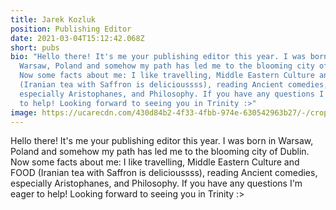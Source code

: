 ```yaml
---
title: Jarek Kozluk
position: Publishing Editor
date: 2021-03-04T15:12:42.068Z
short: pubs
bio: "Hello there! It's me your publishing editor this year. I was born in
  Warsaw, Poland and somehow my path has led me to the blooming city of Dublin.
  Now some facts about me: I like travelling, Middle Eastern Culture and FOOD
  (Iranian tea with Saffron is delicioussss), reading Ancient comedies,
  especially Aristophanes, and Philosophy. If you have any questions I'm eager
  to help! Looking forward to seeing you in Trinity :>"
image: https://ucarecdn.com/430d84b2-4f33-4fbb-974e-630542963b27/-/crop/750x500/0,318/-/preview/
---
```

Hello there! It's me your publishing editor this year. I was born in Warsaw, Poland and somehow my path has led me to the blooming city of Dublin. Now some facts about me: I like travelling, Middle Eastern Culture and FOOD (Iranian tea with Saffron is delicioussss), reading Ancient comedies, especially Aristophanes, and Philosophy. If you have any questions I'm eager to help! Looking forward to seeing you in Trinity :>